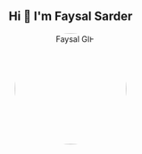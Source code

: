 <h2 align="center">Hi 👋 I'm Faysal Sarder</h2>

<p align="center">
  <img src="https://i.pinimg.com/originals/79/9e/0d/799e0d7779f6ea6c3a89885ff60c55af.gif" 
       alt="Faysal GIF" 
       width="200" 
       height="200" 
       style="border-radius:50%;" />
</p>
















<!--
**MehediHassanFaysal/.github** is a ✨ _special_ ✨ repository because its `profile/README.md` (this file) appears on your GitHub profile.


